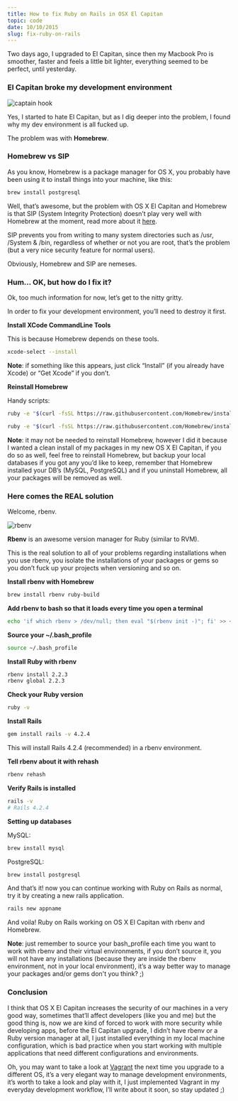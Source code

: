 ```yaml
---
title: How to fix Ruby on Rails in OSX El Capitan
topic: code
date: 10/10/2015
slug: fix-ruby-on-rails
---
```


Two days ago, I upgraded to El Capitan, since then my Macbook Pro is smoother, faster and feels a little bit lighter, everything seemed to be perfect, until yesterday.

### El Capitan broke my development environment

![captain hook](https://bntz.io/static/assets/images/content/captain_hook.jpeg)

Yes, I started to hate El Capitan, but as I dig deeper into the problem, I found why my dev environment is all fucked up.

The problem was with **Homebrew**.

### Homebrew vs SIP

As you know, Homebrew is a package manager for OS X, you probably have been using it to install things into your machine, like this:

```bash
brew install postgresql
```

Well, that’s awesome, but the problem with OS X El Capitan and Homebrew is that SIP (System Integrity Protection) doesn’t play very well with Homebrew at the moment, read more about it [here](https://github.com/Homebrew/homebrew/blob/master/share/doc/homebrew/El_Capitan_and_Homebrew.md).

SIP prevents you from writing to many system directories such as /usr, /System & /bin, regardless of whether or not you are root, that’s the problem (but a very nice security feature for normal users).

Obviously, Homebrew and SIP are nemeses.

### Hum… OK, but how do I fix it?

Ok, too much information for now, let’s get to the nitty gritty.

In order to fix your development environment, you’ll need to destroy it first.

**Install XCode CommandLine Tools**

This is because Homebrew depends on these tools.

```bash
xcode-select --install
```

**Note**: if something like this appears, just click “Install” (if you already have Xcode) or “Get Xcode” if you don’t.

**Reinstall Homebrew**

Handy scripts:

```bash
ruby -e "$(curl -fsSL https://raw.githubusercontent.com/Homebrew/install/master/uninstall)"
```

```bash
ruby -e "$(curl -fsSL https://raw.githubusercontent.com/Homebrew/install/master/install)"
```

**Note**: it may not be needed to reinstall Homebrew, however I did it because I wanted a clean install of my packages in my new OS X El Capitan, if you do so as well, feel free to reinstall Homebrew, but backup your local databases if you got any you’d like to keep, remember that Homebrew installed your DB’s (MySQL, PostgreSQL) and if you uninstall Homebrew, all your packages will be removed as well.

### Here comes the REAL solution

Welcome, rbenv.

![rbenv](https://bntz.io/static/assets/images/content/rbenv.png)

**Rbenv** is an awesome version manager for Ruby (similar to RVM).

This is the real solution to all of your problems regarding installations when you use rbenv, you isolate the installations of your packages or gems so you don’t fuck up your projects when versioning and so on.

**Install rbenv with Homebrew**

```bash
brew install rbenv ruby-build
```

**Add rbenv to bash so that it loads every time you open a terminal**

```bash
echo 'if which rbenv > /dev/null; then eval "$(rbenv init -)"; fi' >> ~/.bash_profile
```

**Source your ~/.bash_profile**

```bash
source ~/.bash_profile
```

**Install Ruby with rbenv**

```bash
rbenv install 2.2.3
rbenv global 2.2.3
```
**Check your Ruby version**

```bash
ruby -v
```
**Install Rails**

```bash
gem install rails -v 4.2.4
```

This will install Rails 4.2.4 (recommended) in a rbenv environment.

**Tell rbenv about it with rehash**

```bash
rbenv rehash
```

**Verify Rails is installed**

```bash
rails -v
# Rails 4.2.4
```

**Setting up databases**

MySQL:

```bash
brew install mysql
```

PostgreSQL:

```bash
brew install postgresql
```

And that’s it! now you can continue working with Ruby on Rails as normal, try it by creating a new rails application.

```bash
rails new appname
```

And voila! Ruby on Rails working on OS X El Capitan with rbenv and Homebrew.

**Note**: just remember to source your bash_profile each time you want to work with rbenv and their virtual environments, if you don’t source it, you will not have any installations (because they are inside the rbenv environment, not in your local environment), it’s a way better way to manage your packages and/or gems don't you think? ;)

### Conclusion

I think that OS X El Capitan increases the security of our machines in a very good way, sometimes that’ll affect developers (like you and me) but the good thing is, now we are kind of forced to work with more security while developing apps, before the El Capitan upgrade, I didn’t have rbenv or a Ruby version manager at all, I just installed everything in my local machine configuration, which is bad practice when you start working with multiple applications that need different configurations and environments.

Oh, you may want to take a look at [Vagrant](https://www.vagrantup.com/) the next time you upgrade to a different OS, it’s a very elegant way to manage development environments, it’s worth to take a look and play with it, I just implemented Vagrant in my everyday development workflow, I’ll write about it soon, so stay updated ;)
